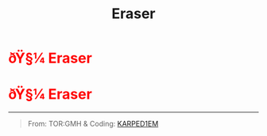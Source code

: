 ﻿---
lang: en-US
title: Eraser
prev: Disperser
next: Penguin
---
# <font color=red>ðŸ§¼ <b>Eraser</b></font> <Badge text="Hindering" type="tip" vertical="middle"/>
# <font color=red>ðŸ§¼ <b>Eraser</b></font> <Badge text="Hindering" type="tip" vertical="middle"/>
---

> From: TOR:GMH & Coding: [KARPED1EM](https://github.com/KARPED1EM)

